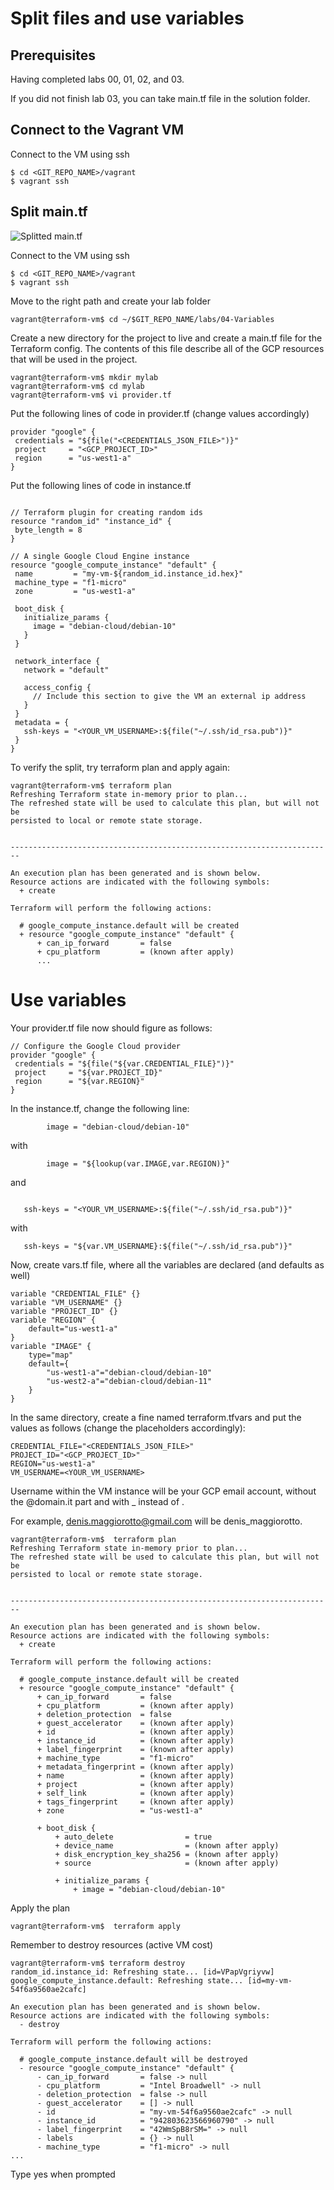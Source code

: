 # Split files and use variables

## Prerequisites

Having completed labs 00, 01, 02, and 03. 

If you did not finish lab 03, you can take main.tf file in the solution folder.

## Connect to the Vagrant VM

Connect to the VM using ssh

```
$ cd <GIT_REPO_NAME>/vagrant
$ vagrant ssh
```

## Split main.tf

![Splitted main.tf](img/splitted_files.jpg)

Connect to the VM using ssh

```
$ cd <GIT_REPO_NAME>/vagrant
$ vagrant ssh
```

Move to the right path and create your lab folder

```
vagrant@terraform-vm$ cd ~/$GIT_REPO_NAME/labs/04-Variables
```

Create a new directory for the project to live and create a main.tf file for the Terraform config. The contents of this file describe all of the GCP resources that will be used in the project.

```
vagrant@terraform-vm$ mkdir mylab
vagrant@terraform-vm$ cd mylab
vagrant@terraform-vm$ vi provider.tf
```

Put the following lines of code in provider.tf  (change values accordingly)

```
provider "google" {
 credentials = "${file("<CREDENTIALS_JSON_FILE>")}"
 project     = "<GCP_PROJECT_ID>"
 region      = "us-west1-a"
}
```

Put the following lines of code in instance.tf  

```

// Terraform plugin for creating random ids
resource "random_id" "instance_id" {
 byte_length = 8
}

// A single Google Cloud Engine instance
resource "google_compute_instance" "default" {
 name         = "my-vm-${random_id.instance_id.hex}"
 machine_type = "f1-micro"
 zone         = "us-west1-a"

 boot_disk {
   initialize_params {
     image = "debian-cloud/debian-10"
   }
 }

 network_interface {
   network = "default"

   access_config {
     // Include this section to give the VM an external ip address
   }
 }
 metadata = {
   ssh-keys = "<YOUR_VM_USERNAME>:${file("~/.ssh/id_rsa.pub")}"
 }
}
```

To verify the split, try terraform plan and apply again:

```
vagrant@terraform-vm$ terraform plan
Refreshing Terraform state in-memory prior to plan...
The refreshed state will be used to calculate this plan, but will not be
persisted to local or remote state storage.


------------------------------------------------------------------------

An execution plan has been generated and is shown below.
Resource actions are indicated with the following symbols:
  + create

Terraform will perform the following actions:

  # google_compute_instance.default will be created
  + resource "google_compute_instance" "default" {
      + can_ip_forward       = false
      + cpu_platform         = (known after apply)
      ...
```

# Use variables

Your provider.tf file now should figure as follows:

```
// Configure the Google Cloud provider
provider "google" {
 credentials = "${file("${var.CREDENTIAL_FILE}")}"
 project     = "${var.PROJECT_ID}"
 region      = "${var.REGION}"
}
```

In the instance.tf, change the following line:

```
        image = "debian-cloud/debian-10"
```

with

```
        image = "${lookup(var.IMAGE,var.REGION)}"
```

and 

```

   ssh-keys = "<YOUR_VM_USERNAME>:${file("~/.ssh/id_rsa.pub")}"

```

with

```
   ssh-keys = "${var.VM_USERNAME}:${file("~/.ssh/id_rsa.pub")}"
```



Now, create vars.tf file, where all the variables are declared (and defaults as well)


```
variable "CREDENTIAL_FILE" {}
variable "VM_USERNAME" {}
variable "PROJECT_ID" {}
variable "REGION" {
    default="us-west1-a"
}
variable "IMAGE" {
    type="map"
    default={
        "us-west1-a"="debian-cloud/debian-10"
        "us-west2-a"="debian-cloud/debian-11"
    }
}
```

In the same directory, create a fine named terraform.tfvars and put the values as follows (change the placeholders accordingly):

```
CREDENTIAL_FILE="<CREDENTIALS_JSON_FILE>"
PROJECT_ID="<GCP_PROJECT_ID>"
REGION="us-west1-a"
VM_USERNAME=<YOUR_VM_USERNAME>
```

Username within the VM instance will be your GCP email account, without the @domain.it part and with _ instead of .

For example, denis.maggiorotto@gmail.com will be denis_maggiorotto.






```
vagrant@terraform-vm$  terraform plan
Refreshing Terraform state in-memory prior to plan...
The refreshed state will be used to calculate this plan, but will not be
persisted to local or remote state storage.


------------------------------------------------------------------------

An execution plan has been generated and is shown below.
Resource actions are indicated with the following symbols:
  + create

Terraform will perform the following actions:

  # google_compute_instance.default will be created
  + resource "google_compute_instance" "default" {
      + can_ip_forward       = false
      + cpu_platform         = (known after apply)
      + deletion_protection  = false
      + guest_accelerator    = (known after apply)
      + id                   = (known after apply)
      + instance_id          = (known after apply)
      + label_fingerprint    = (known after apply)
      + machine_type         = "f1-micro"
      + metadata_fingerprint = (known after apply)
      + name                 = (known after apply)
      + project              = (known after apply)
      + self_link            = (known after apply)
      + tags_fingerprint     = (known after apply)
      + zone                 = "us-west1-a"

      + boot_disk {
          + auto_delete                = true
          + device_name                = (known after apply)
          + disk_encryption_key_sha256 = (known after apply)
          + source                     = (known after apply)

          + initialize_params {
              + image = "debian-cloud/debian-10"
```

Apply the plan

```
vagrant@terraform-vm$  terraform apply

```

Remember to destroy resources (active VM cost)

```
vagrant@terraform-vm$ terraform destroy
random_id.instance_id: Refreshing state... [id=VPapVgriyvw]
google_compute_instance.default: Refreshing state... [id=my-vm-54f6a9560ae2cafc]

An execution plan has been generated and is shown below.
Resource actions are indicated with the following symbols:
  - destroy

Terraform will perform the following actions:

  # google_compute_instance.default will be destroyed
  - resource "google_compute_instance" "default" {
      - can_ip_forward       = false -> null
      - cpu_platform         = "Intel Broadwell" -> null
      - deletion_protection  = false -> null
      - guest_accelerator    = [] -> null
      - id                   = "my-vm-54f6a9560ae2cafc" -> null
      - instance_id          = "942803623566960790" -> null
      - label_fingerprint    = "42WmSpB8rSM=" -> null
      - labels               = {} -> null
      - machine_type         = "f1-micro" -> null
...
```
Type yes when prompted